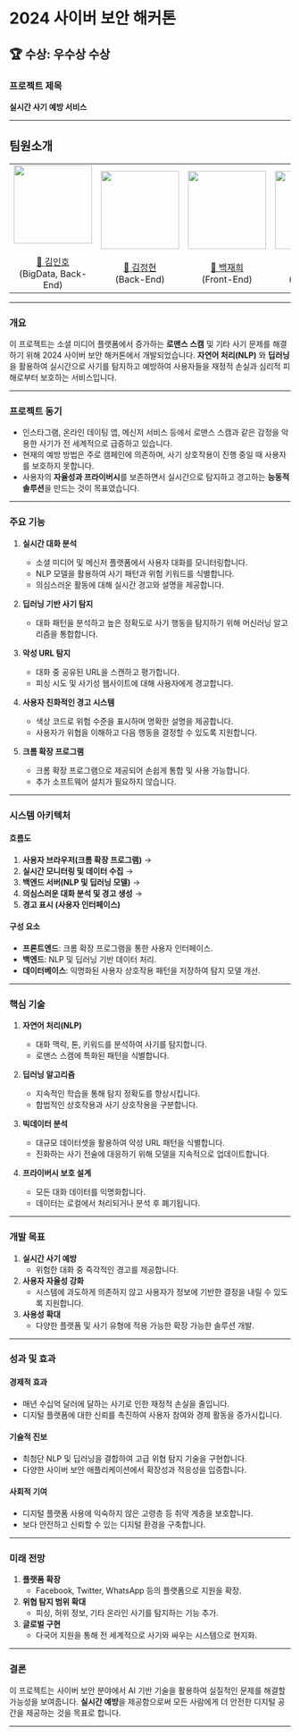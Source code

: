 # 2024 사이버 보안 해커톤

## 🏆 **수상**: 우수상 수상

### **프로젝트 제목**

**실시간 사기 예방 서비스**

---

## 팀원소개

<div align="middle">
<table>
    <tr>
        <td height="140px" align="center"> <a href="https://github.com/SeLino98">
            <img src="https://avatars.githubusercontent.com/SeLino98" width="140px" /> <br><br> 👑 김인호  </a><br>(BigData, Back-End)<br></td>
        <td height="140px" align="center"> <a href="https://github.com/Be-HinD">
            <img src="https://avatars.githubusercontent.com/Be-HinD" width="140px" /> <br><br> 💫 김정현 </a>  <br>(Back-End)<br></td>
        <td height="140px" align="center"> <a href="https://github.com/BaekJaehee">
            <img src="https://avatars.githubusercontent.com/BaekJaehee" width="140px" /> <br><br> 🐼 백재희 </a> <br>(Front-End)<br></td>
        <td height="140px" align="center"> <a href="https://github.com/sunoftwilight">
            <img src="https://avatars.githubusercontent.com/sunoftwilight" width="140px" /> <br><br> 🍎 이해진 </a>  <br>(Front-End)<br></td>
    </tr>
</table>
</div>

---

### **개요**

이 프로젝트는 소셜 미디어 플랫폼에서 증가하는 **로맨스 스캠** 및 기타 사기 문제를 해결하기 위해 2024 사이버 보안 해커톤에서 개발되었습니다. **자연어 처리(NLP)** 와 **딥러닝**을 활용하여 실시간으로 사기를 탐지하고 예방하여 사용자들을 재정적 손실과 심리적 피해로부터 보호하는 서비스입니다.

---

### **프로젝트 동기**

- 인스타그램, 온라인 데이팅 앱, 메신저 서비스 등에서 로맨스 스캠과 같은 감정을 악용한 사기가 전 세계적으로 급증하고 있습니다.
- 현재의 예방 방법은 주로 캠페인에 의존하며, 사기 상호작용이 진행 중일 때 사용자를 보호하지 못합니다.
- 사용자의 **자율성과 프라이버시**를 보존하면서 실시간으로 탐지하고 경고하는 **능동적 솔루션**을 만드는 것이 목표였습니다.

---

### **주요 기능**

1. **실시간 대화 분석**

   - 소셜 미디어 및 메신저 플랫폼에서 사용자 대화를 모니터링합니다.
   - NLP 모델을 활용하여 사기 패턴과 위험 키워드를 식별합니다.
   - 의심스러운 활동에 대해 실시간 경고와 설명을 제공합니다.

2. **딥러닝 기반 사기 탐지**

   - 대화 패턴을 분석하고 높은 정확도로 사기 행동을 탐지하기 위해 머신러닝 알고리즘을 통합합니다.

3. **악성 URL 탐지**

   - 대화 중 공유된 URL을 스캔하고 평가합니다.
   - 피싱 시도 및 사기성 웹사이트에 대해 사용자에게 경고합니다.

4. **사용자 친화적인 경고 시스템**

   - 색상 코드로 위험 수준을 표시하며 명확한 설명을 제공합니다.
   - 사용자가 위협을 이해하고 다음 행동을 결정할 수 있도록 지원합니다.

5. **크롬 확장 프로그램**
   - 크롬 확장 프로그램으로 제공되어 손쉽게 통합 및 사용 가능합니다.
   - 추가 소프트웨어 설치가 필요하지 않습니다.

---

### **시스템 아키텍처**

#### **흐름도**

1. **사용자 브라우저(크롬 확장 프로그램)** →
2. **실시간 모니터링 및 데이터 수집** →
3. **백엔드 서버(NLP 및 딥러닝 모델)** →
4. **의심스러운 대화 분석 및 경고 생성** →
5. **경고 표시 (사용자 인터페이스)**

#### **구성 요소**

- **프론트엔드**: 크롬 확장 프로그램을 통한 사용자 인터페이스.
- **백엔드**: NLP 및 딥러닝 기반 데이터 처리.
- **데이터베이스**: 익명화된 사용자 상호작용 패턴을 저장하여 탐지 모델 개선.

---

### **핵심 기술**

1. **자연어 처리(NLP)**

   - 대화 맥락, 톤, 키워드를 분석하여 사기를 탐지합니다.
   - 로맨스 스캠에 특화된 패턴을 식별합니다.

2. **딥러닝 알고리즘**

   - 지속적인 학습을 통해 탐지 정확도를 향상시킵니다.
   - 합법적인 상호작용과 사기 상호작용을 구분합니다.

3. **빅데이터 분석**

   - 대규모 데이터셋을 활용하여 악성 URL 패턴을 식별합니다.
   - 진화하는 사기 전술에 대응하기 위해 모델을 지속적으로 업데이트합니다.

4. **프라이버시 보호 설계**
   - 모든 대화 데이터를 익명화합니다.
   - 데이터는 로컬에서 처리되거나 분석 후 폐기됩니다.

---

### **개발 목표**

1. **실시간 사기 예방**
   - 위험한 대화 중 즉각적인 경고를 제공합니다.
2. **사용자 자율성 강화**
   - 시스템에 과도하게 의존하지 않고 사용자가 정보에 기반한 결정을 내릴 수 있도록 지원합니다.
3. **사용성 확대**
   - 다양한 플랫폼 및 사기 유형에 적용 가능한 확장 가능한 솔루션 개발.

---

### **성과 및 효과**

#### **경제적 효과**

- 매년 수십억 달러에 달하는 사기로 인한 재정적 손실을 줄입니다.
- 디지털 플랫폼에 대한 신뢰를 촉진하여 사용자 참여와 경제 활동을 증가시킵니다.

#### **기술적 진보**

- 최첨단 NLP 및 딥러닝을 결합하여 고급 위협 탐지 기술을 구현합니다.
- 다양한 사이버 보안 애플리케이션에서 확장성과 적응성을 입증합니다.

#### **사회적 기여**

- 디지털 플랫폼 사용에 익숙하지 않은 고령층 등 취약 계층을 보호합니다.
- 보다 안전하고 신뢰할 수 있는 디지털 환경을 구축합니다.

---

### **미래 전망**

1. **플랫폼 확장**
   - Facebook, Twitter, WhatsApp 등의 플랫폼으로 지원을 확장.
2. **위협 탐지 범위 확대**
   - 피싱, 허위 정보, 기타 온라인 사기를 탐지하는 기능 추가.
3. **글로벌 구현**
   - 다국어 지원을 통해 전 세계적으로 사기와 싸우는 시스템으로 현지화.

---

### **결론**

이 프로젝트는 사이버 보안 분야에서 AI 기반 기술을 활용하여 실질적인 문제를 해결할 가능성을 보여줍니다. **실시간 예방**을 제공함으로써 모든 사람에게 더 안전한 디지털 공간을 제공하는 것을 목표로 합니다.

---
